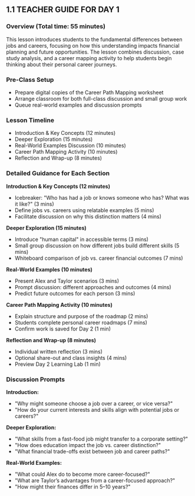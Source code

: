 ## 1.1 TEACHER GUIDE FOR DAY 1

### Overview (Total time: 55 minutes)
This lesson introduces students to the fundamental differences between jobs and careers, focusing on how this understanding impacts financial planning and future opportunities. The lesson combines discussion, case study analysis, and a career mapping activity to help students begin thinking about their personal career journeys.

### Pre-Class Setup
- Prepare digital copies of the Career Path Mapping worksheet  
- Arrange classroom for both full-class discussion and small group work  
- Queue real-world examples and discussion prompts  

### Lesson Timeline
- Introduction & Key Concepts (12 minutes)  
- Deeper Exploration (15 minutes)  
- Real-World Examples Discussion (10 minutes)  
- Career Path Mapping Activity (10 minutes)  
- Reflection and Wrap-up (8 minutes)  

### Detailed Guidance for Each Section

**Introduction & Key Concepts (12 minutes)**  
- Icebreaker: "Who has had a job or knows someone who has? What was it like?" (3 mins)  
- Define jobs vs. careers using relatable examples (5 mins)  
- Facilitate discussion on why this distinction matters (4 mins)  

**Deeper Exploration (15 minutes)**  
- Introduce "human capital" in accessible terms (3 mins)  
- Small group discussion on how different jobs build different skills (5 mins)  
- Whiteboard comparison of job vs. career financial outcomes (7 mins)  

**Real-World Examples (10 minutes)**  
- Present Alex and Taylor scenarios (3 mins)  
- Prompt discussion: different approaches and outcomes (4 mins)  
- Predict future outcomes for each person (3 mins)  

**Career Path Mapping Activity (10 minutes)**  
- Explain structure and purpose of the roadmap (2 mins)  
- Students complete personal career roadmaps (7 mins)  
- Confirm work is saved for Day 2 (1 min)  

**Reflection and Wrap-up (8 minutes)**  
- Individual written reflection (3 mins)  
- Optional share-out and class insights (4 mins)  
- Preview Day 2 Learning Lab (1 min)  

### Discussion Prompts

**Introduction:**
- "Why might someone choose a job over a career, or vice versa?"  
- "How do your current interests and skills align with potential jobs or careers?"  

**Deeper Exploration:**
- "What skills from a fast-food job might transfer to a corporate setting?"  
- "How does education impact the job vs. career distinction?"  
- "What financial trade-offs exist between job and career paths?"  

**Real-World Examples:**
- "What could Alex do to become more career-focused?"  
- "What are Taylor’s advantages from a career-focused approach?"  
- "How might their finances differ in 5–10 years?"
